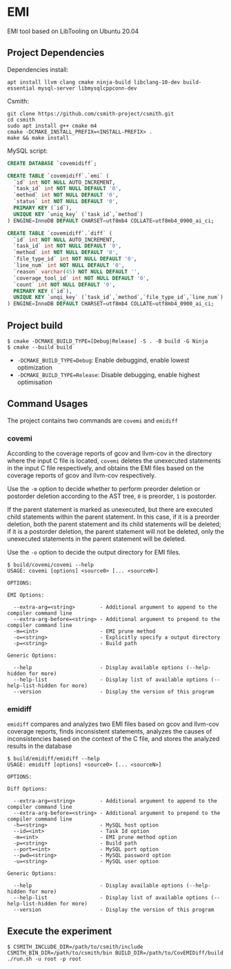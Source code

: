 # EMI

EMI tool based on LibTooling on Ubuntu 20.04

## Project Dependencies

Dependencies install:

```shell
apt install llvm clang cmake ninja-build libclang-10-dev build-essential mysql-server libmysqlcppconn-dev 
```

Csmith:

``` shell
git clone https://github.com/csmith-project/csmith.git
cd csmith
sudo apt install g++ cmake m4
cmake -DCMAKE_INSTALL_PREFIX=<INSTALL-PREFIX> .
make && make install
```

MySQL script:

```sql
CREATE DATABASE `covemidiff`;

CREATE TABLE `covemidiff`.`emi` (
  `id` int NOT NULL AUTO_INCREMENT,
  `task_id` int NOT NULL DEFAULT '0',
  `method` int NOT NULL DEFAULT '0',
  `status` int NOT NULL DEFAULT '0',
  PRIMARY KEY (`id`),
  UNIQUE KEY `uniq_key` (`task_id`,`method`)
) ENGINE=InnoDB DEFAULT CHARSET=utf8mb4 COLLATE=utf8mb4_0900_ai_ci;

CREATE TABLE `covemidiff`.`diff` (
  `id` int NOT NULL AUTO_INCREMENT,
  `task_id` int NOT NULL DEFAULT '0',
  `method` int NOT NULL DEFAULT '0',
  `file_type_id` int NOT NULL DEFAULT '0',
  `line_num` int NOT NULL DEFAULT '0',
  `reason` varchar(45) NOT NULL DEFAULT '',
  `coverage_tool_id` int NOT NULL DEFAULT '0',
  `count` int NOT NULL DEFAULT '0',
  PRIMARY KEY (`id`),
  UNIQUE KEY `unqi_key` (`task_id`,`method`,`file_type_id`,`line_num`)
) ENGINE=InnoDB DEFAULT CHARSET=utf8mb4 COLLATE=utf8mb4_0900_ai_ci;
```

## Project build

```shell
$ cmake -DCMAKE_BUILD_TYPE=[Debug|Release] -S . -B build -G Ninja
$ cmake --build build
```

- `-DCMAKE_BUILD_TYPE=Debug`: Enable debuggind, enable lowest optimization
- `-DCMAKE_BUILD_TYPE=Release`: Disable debugging, enable highest optimisation

## Command Usages

The project contains two commands are `covemi` and `emidiff`
### covemi

According to the coverage reports of gcov and llvm-cov in the directory where the input C file is located, `covemi` deletes the unexecuted statements in the input C file respectively, and obtains the EMI files based on the coverage reports of gcov and llvm-cov respectively.

Use the `-m` option to decide whether to perform preorder deletion or postorder deletion according to the AST tree, `0` is preorder, `1` is postorder.

If the parent statement is marked as unexecuted, but there are executed child statements within the parent statement. In this case, if it is a preorder deletion, both the parent statement and its child statements will be deleted; if it is a postorder deletion, the parent statement will not be deleted, only the unexecuted statements in the parent statement will be deleted.

Use the `-o` option to decide the output directory for EMI files.

```
$ build/covemi/covemi --help
USAGE: covemi [options] <source0> [... <sourceN>]

OPTIONS:

EMI Options:

  --extra-arg=<string>        - Additional argument to append to the compiler command line
  --extra-arg-before=<string> - Additional argument to prepend to the compiler command line
  -m=<int>                    - EMI prune method
  -o=<string>                 - Explicitly specify a output directory
  -p=<string>                 - Build path

Generic Options:

  --help                      - Display available options (--help-hidden for more)
  --help-list                 - Display list of available options (--help-list-hidden for more)
  --version                   - Display the version of this program
```

### emidiff

`emidiff` compares and analyzes two EMI files based on gcov and llvm-cov coverage reports, finds inconsistent statements, analyzes the causes of inconsistencies based on the context of the C file, and stores the analyzed results in the database

```shell
$ build/emidiff/emidiff --help
USAGE: emidiff [options] <source0> [... <sourceN>]

OPTIONS:

Diff Options:

  --extra-arg=<string>        - Additional argument to append to the compiler command line
  --extra-arg-before=<string> - Additional argument to prepend to the compiler command line
  -h=<string>                 - MySQL host option
  --id=<int>                  - Task Id option
  -m=<int>                    - EMI prune method option
  -p=<string>                 - Build path
  --port=<int>                - MySQL port option
  --pwd=<string>              - MySQL password option
  -u=<string>                 - MySQL user option

Generic Options:

  --help                      - Display available options (--help-hidden for more)
  --help-list                 - Display list of available options (--help-list-hidden for more)
  --version                   - Display the version of this program
```

## Execute the experiment

```shell
$ CSMITH_INCLUDE_DIR=/path/to/csmith/include CSMITH_BIN_DIR=/path/to/csmith/bin BUILD_DIR=/path/to/CovEMIDiff/build ./run.sh -u root -p root
```